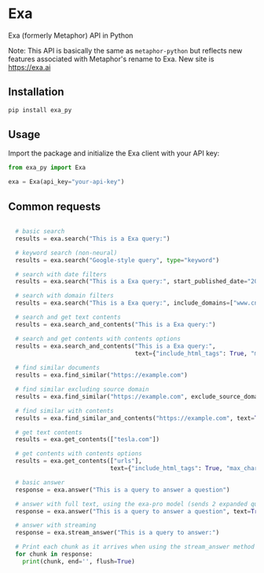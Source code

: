 # Exa

Exa (formerly Metaphor) API in Python

Note: This API is basically the same as `metaphor-python` but reflects new
features associated with Metaphor's rename to Exa. New site is https://exa.ai

## Installation

```bash
pip install exa_py
```

## Usage

Import the package and initialize the Exa client with your API key:

```python
from exa_py import Exa

exa = Exa(api_key="your-api-key")
```

## Common requests
```python

  # basic search
  results = exa.search("This is a Exa query:")

  # keyword search (non-neural)
  results = exa.search("Google-style query", type="keyword")

  # search with date filters
  results = exa.search("This is a Exa query:", start_published_date="2019-01-01", end_published_date="2019-01-31")

  # search with domain filters
  results = exa.search("This is a Exa query:", include_domains=["www.cnn.com", "www.nytimes.com"])

  # search and get text contents
  results = exa.search_and_contents("This is a Exa query:")

  # search and get contents with contents options
  results = exa.search_and_contents("This is a Exa query:", 
                                    text={"include_html_tags": True, "max_characters": 1000})
                                    
  # find similar documents
  results = exa.find_similar("https://example.com")

  # find similar excluding source domain
  results = exa.find_similar("https://example.com", exclude_source_domain=True)

  # find similar with contents
  results = exa.find_similar_and_contents("https://example.com", text=True)

  # get text contents
  results = exa.get_contents(["tesla.com"])

  # get contents with contents options
  results = exa.get_contents(["urls"], 
                             text={"include_html_tags": True, "max_characters": 1000})

  # basic answer
  response = exa.answer("This is a query to answer a question")

  # answer with full text, using the exa-pro model (sends 2 expanded quries to exa search)
  response = exa.answer("This is a query to answer a question", text=True, model="exa-pro")

  # answer with streaming
  response = exa.stream_answer("This is a query to answer:")

  # Print each chunk as it arrives when using the stream_answer method
  for chunk in response:
    print(chunk, end='', flush=True)

```

